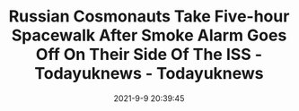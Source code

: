 ---
"title": "Russian Cosmonauts Take Five-hour Spacewalk After Smoke Alarm Goes Off On Their Side Of The ISS - Todayuknews - Todayuknews"
"date": "2021-9-9 20:39:45"
"feed_name": "GOOGLENEWS"
"feed_website": "https://news.google.com/search?q=drilling%2Bincident&hl=en-US&gl=US&ceid=US:en"
"feed_rss": "https://news.google.com/rss/search?q=drilling%2Bincident&hl=en-US&gl=US&ceid=US:en"
"link": "https://todayuknews.com/science/russian-cosmonauts-take-five-hour-spacewalk-after-smoke-alarm-goes-off-on-their-side-of-the-iss/"
"file": "_posts/37a4c8e3e3e128cf566c458358b640105932ac0d.md"
"accident": "0"
"drilling": "0"
---